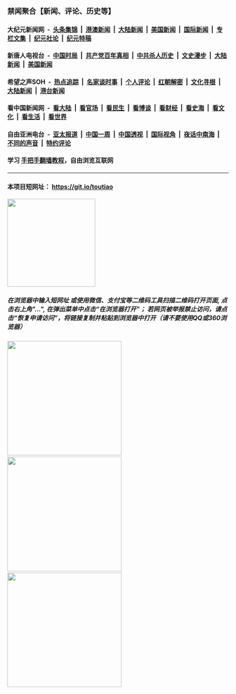 ### 禁闻聚合【新闻、评论、历史等】

#### 大纪元新闻网 &nbsp;-&nbsp; [头条集锦](indexes/E头条集锦.md?t=03091832) &nbsp;|&nbsp; [港澳新闻](indexes/E港澳新闻.md?t=03091832)  &nbsp;|&nbsp; [大陆新闻](indexes/E大陆新闻.md?t=03091832) &nbsp;|&nbsp; [美国新闻](indexes/E美国新闻.md?t=03091832) &nbsp;|&nbsp; [国际新闻](indexes/E国际新闻.md?t=03091832) &nbsp;|&nbsp; [专栏文集](indexes/E专栏文集.md?t=03091832) &nbsp;|&nbsp; [纪元社论](indexes/E纪元社论.md?t=03091832) &nbsp;|&nbsp; [纪元特稿](indexes/E纪元特稿.md?t=03091832) 

#### 新唐人电视台 &nbsp;-&nbsp; [中国时局](indexes/N中国时局.md?t=03091832) &nbsp;|&nbsp; [共产党百年真相](indexes/N共产党百年真相.md?t=03091832) &nbsp;|&nbsp; [中共杀人历史](indexes/N中共杀人历史.md?t=03091832) &nbsp;|&nbsp; [文史漫步](indexes/N文史漫步.md?t=03091832) &nbsp;|&nbsp; [大陆新闻](indexes/N大陆新闻.md?t=03091832) &nbsp;|&nbsp; [美国新闻](indexes/N美国新闻.md?t=03091832)

#### 希望之声SOH &nbsp;-&nbsp; [热点追踪](indexes/H热点追踪.md?t=03091832) &nbsp;|&nbsp; [名家谈时事](indexes/H名家谈时事.md?t=03091832) &nbsp;|&nbsp; [个人评论](indexes/H个人评论.md?t=03091832)  &nbsp;|&nbsp; [红朝解密](indexes/H红朝解密.md?t=03091832) &nbsp;|&nbsp; [文化寻根](indexes/H文化寻根.md?t=03091832) &nbsp;|&nbsp; [大陆新闻](indexes/H大陆新闻.md?t=03091832) &nbsp;|&nbsp; [港台新闻](indexes/H港台新闻.md?t=03091832)

#### 看中国新闻网 &nbsp;-&nbsp; [看大陆](indexes/S看大陆.md?t=03091832) &nbsp;|&nbsp; [看官场](indexes/S看官场.md?t=03091832) &nbsp;|&nbsp; [看民生](indexes/S看民生.md?t=03091832)  &nbsp;|&nbsp; [看博谈](indexes/S看博谈.md?t=03091832) &nbsp;|&nbsp; [看财经](indexes/S看财经.md?t=03091832) &nbsp;|&nbsp; [看史海](indexes/S看史海.md?t=03091832) &nbsp;|&nbsp; [看文化](indexes/S看文化.md?t=03091832) &nbsp;|&nbsp; [看生活](indexes/S看生活.md?t=03091832) &nbsp;|&nbsp; [看世界](indexes/S看世界.md?t=03091832)

#### 自由亚洲电台 &nbsp;-&nbsp; [亚太报道](indexes/R亚太报道.md?t=03091832) &nbsp;|&nbsp; [中国一周](indexes/R中国一周.md?t=03091832) &nbsp;|&nbsp; [中国透视](indexes/R中国透视.md?t=03091832)  &nbsp;|&nbsp; [国际视角](indexes/R国际视角.md?t=03091832) &nbsp;|&nbsp; [夜话中南海](indexes/R夜话中南海.md?t=03091832) &nbsp;|&nbsp; [不同的声音](indexes/R不同的声音.md?t=03091832) &nbsp;|&nbsp; [特约评论](indexes/R特约评论.md?t=03091832)

#### 学习 [手把手翻墙教程](https://github.com/gfw-breaker/guides/wiki)，自由浏览互联网

----

#### 本项目短网址： https://git.io/toutiao
<img src="https://raw.githubusercontent.com/gfw-breaker/banned-news/master/scripts/img/qr.png" width="200px"/>  

##### 在浏览器中输入短网址 或使用微信、支付宝等二维码工具扫描二维码打开页面, 点击右上角"...", 在弹出菜单中点击“在浏览器打开”； 若网页被举报禁止访问，请点击“恢复申请访问”，将链接复制并粘贴到浏览器中打开（请不要使用QQ或360浏览器）

<img src="https://raw.githubusercontent.com/gfw-breaker/banned-news/master/scripts/img/1.png" width="260px"/> &nbsp; <img src="https://raw.githubusercontent.com/gfw-breaker/banned-news/master/scripts/img/2.png" width="260px"/> &nbsp; <img src="https://raw.githubusercontent.com/gfw-breaker/banned-news/master/scripts/img/3.png" width="260px"/>
